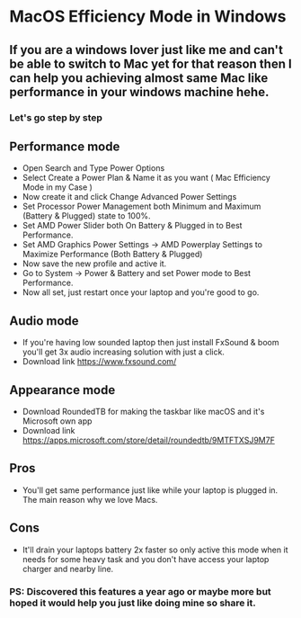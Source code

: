 # MacOS Efficiency Mode in Windows
## If you are a windows lover just like me and can't be able to switch to Mac yet for that reason then I can help you achieving almost same Mac like performance in your windows machine hehe.

### Let's go step by step

## Performance mode

- Open Search and Type Power Options
- Select Create a Power Plan & Name it as you want ( Mac Efficiency Mode in my Case )
- Now create it and click Change Advanced Power Settings
- Set Processor Power Management both Minimum and Maximum (Battery & Plugged) state to 100%.
- Set AMD Power Slider both On Battery & Plugged in to Best Performance.
- Set AMD Graphics Power Settings -> AMD Powerplay Settings to Maximize Performance (Both Battery & Plugged)
- Now save the new profile and active it.
- Go to System -> Power & Battery and set Power mode to Best Performance.
- Now all set, just restart once your laptop and you're good to go.

## Audio mode
- If you're having low sounded laptop then just install FxSound & boom you'll get 3x audio increasing solution with just a click.
- Download link https://www.fxsound.com/

## Appearance mode
- Download RoundedTB for making the taskbar like macOS and it's Microsoft own app
- Download link https://apps.microsoft.com/store/detail/roundedtb/9MTFTXSJ9M7F

## Pros
- You'll get same performance just like while your laptop is plugged in. The main reason why we love Macs.

## Cons
- It'll drain your laptops battery 2x faster so only active this mode when it needs for some heavy task and you don't have access your laptop charger and nearby line.


### PS: Discovered this features a year ago or maybe more but hoped it would help you just like doing mine so share it. 
